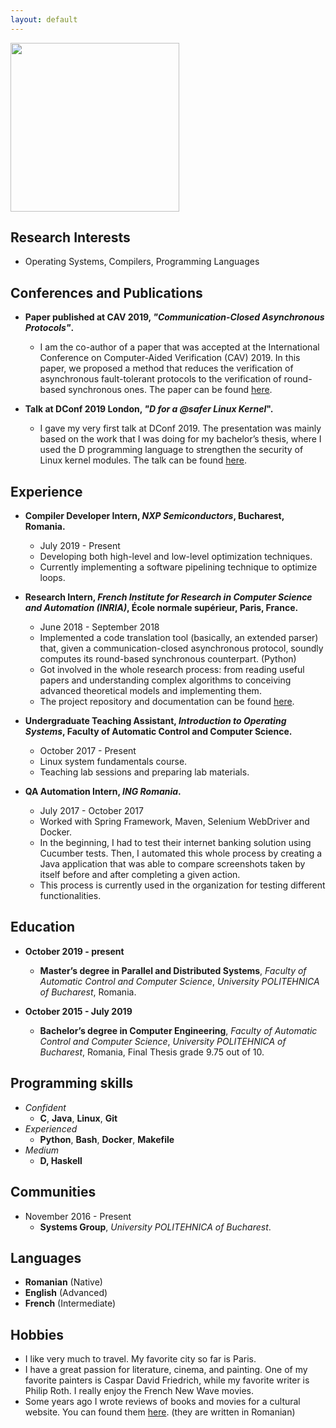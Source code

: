 ```yaml
---
layout: default
---
```


<img src="https://i.imgur.com/AQBSyjo.png" width="270" height="270"/>

##  [](#header-2)Research Interests
*   Operating Systems, Compilers, Programming Languages

## [](#header-2) Conferences and Publications
  - **Paper published at CAV 2019, _"Communication-Closed Asynchronous Protocols"_.**
    - I am the co-author of a paper that was accepted at the International Conference on Computer-Aided Verification (CAV) 2019. In this paper, we proposed a method that reduces the verification of asynchronous fault-tolerant protocols to the verification of round-based synchronous ones. The paper can be found [here](https://link.springer.com/chapter/10.1007/978-3-030-25543-5_20).

  - **Talk at DConf 2019 London, _"D for a @safer Linux Kernel_".**
    - I gave my very first talk at DConf 2019. The presentation was mainly based on the work that I was doing for my bachelor’s thesis, where I used the D programming language to strengthen the security of Linux kernel modules. The talk can be found [here](https://dconf.org/2019/talks/militaru.html).

## [](#header-2)Experience
  - **Compiler Developer Intern, _NXP Semiconductors_, Bucharest, Romania.**
    - July 2019 - Present
    - Developing both high-level and low-level optimization techniques.
    - Currently implementing a software pipelining technique to optimize loops.

  - **Research Intern, _French Institute for Research in Computer Science and Automation (INRIA)_, École normale supérieur, Paris, France.**
    - June 2018 - September 2018
    - Implemented a code translation tool (basically, an extended parser) that, given a communication-closed asynchronous protocol, soundly computes its round-based synchronous counterpart. (Python)
    - Got involved in the whole research process: from reading useful papers and understanding complex algorithms to conceiving advanced theoretical models and implementing them.
    - The project repository and documentation can be found [here](https://github.com/alexandrumc/async-to-sync-translation).

  - **Undergraduate Teaching Assistant, _Introduction to Operating Systems_, Faculty of Automatic Control and Computer Science.**
    - October 2017 - Present
    - Linux system fundamentals course.
    - Teaching lab sessions and preparing lab materials.

  - **QA Automation Intern, _ING Romania_.**
    - July 2017 - October 2017
    - Worked with Spring Framework, Maven, Selenium WebDriver and Docker.
    - In the beginning, I had to test their internet banking solution using Cucumber tests. Then, I automated this whole process by creating a Java application that was able to compare screenshots taken by itself before and after completing a given action.
    - This process is currently used in the organization for testing different functionalities.

## [](#header-2)Education
  - **October 2019 - present**
    - **Master’s degree in Parallel and Distributed Systems**, _Faculty of Automatic Control and Computer Science_, _University POLITEHNICA of Bucharest_, Romania.

  - **October 2015 - July 2019**
    - **Bachelor’s degree in Computer Engineering**, _Faculty of Automatic Control and Computer Science_, _University POLITEHNICA of Bucharest_, Romania, Final Thesis grade 9.75 out of 10.

##  [](#header-2)Programming skills
  - _Confident_
    - **C**, **Java**, **Linux**, **Git**
  - _Experienced_
    - **Python**, **Bash**, **Docker**, **Makefile**
  - _Medium_
    - **D, Haskell**


## [](#header-2)Communities
  - November 2016 - Present
    - **Systems Group**, _University POLITEHNICA of Bucharest_.




##   [](#header-2)Languages
  - **Romanian** (Native)
  - **English**  (Advanced)
  - **French**   (Intermediate)



##  [](#header-2)Hobbies
*   I like very much to travel. My favorite city so far is Paris.
*   I have a great passion for literature, cinema, and painting. One of my favorite painters is Caspar David Friedrich, while my favorite writer is Philip Roth. I really enjoy the French New Wave movies.
*   Some years ago I wrote reviews of books and movies for a cultural website. You can found them [here]((https://filme-carti.ro/author/alexandru/)). (they are written in Romanian)
